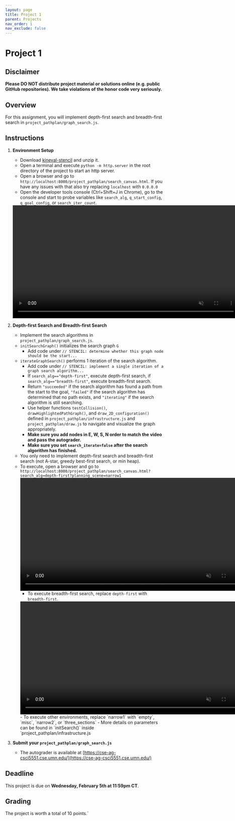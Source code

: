 ```yaml
---
layout: page
title: Project 1
parent: Projects
nav_order: 1
nav_exclude: false
---
```

 
# Project 1

## Disclaimer

<b> Please DO NOT distribute project material or solutions online (e.g. public GitHub repositories). We take violations of the honor code very seriously. </b>

## Overview
For this assignment, you will implement depth-first search and breadth-first search in `project_pathplan/graph_search.js`.

## Instructions

1. <b>Environment Setup</b>
    - Download [kineval-stencil](/CSCI5551-Spr25/assets/projects/kineval.zip) and unzip it.
    - Open a terminal and execute `python -m http.server` in the root directory of the project to start an http server.
    - Open a browser and go to `http://localhost:8000/project_pathplan/search_canvas.html`. If you have any issues with that also try replacing `localhost` with `0.0.0.0`
    - Open the developer tools console (Ctrl+Shift+J in Chrome), go to the console and start to probe variables like `search_alg`, `q_start_config`, `q_goal_config`, or `search_iter_count`.

    <video width="720" muted controls>
        <source src="/CSCI5551-Spr25/assets/projects/P1/environment.mp4" type="video/mp4">
    </video>

2. <b>Depth-first Search and Breadth-first Search</b>

    - Implement the search algorithms in `project_pathplan/graph_search.js`.
    - `initSearchGraph()` initializes the search graph `G`
        - Add code under `// STENCIL: determine whether this graph node should be the start...`
    - `iterateGraphSearch()` performs 1 iteration of the search algorithm.
        - Add code under `// STENCIL: implement a single iteration of a graph search algorithm...`
        - If `search_alg=="depth-first"`, execute depth-first search, if `search_alg=="breadth-first"`, execute breadth-first search.
        - Return `"succeeded"` if the search algorithm has found a path from the start to the goal, `"failed"` if the search algorithm has determined that no path exists, and `"iterating"` if the search algorithm is still searching.
        - Use helper functions `testCollision()`, `drawHighlightedPathGraph()`, and `draw_2D_configuration()` defined in `project_pathplan/infrastructure.js`  and `project_pathplan/draw.js` to navigate and visualize the graph appropriately.
        - <b>Make sure you add nodes in E, W, S, N order to match the video and pass the autograder.</b>
        - <b>Make sure you set `search_iterate=false` after the search algorithm has finished.</b>
    - You only need to implement depth-first search and breadth-first search (not A-star, greedy best-first search, or min heap).
    - To execute, open a browser and go to `http://localhost:8000/project_pathplan/search_canvas.html?search_alg=depth-first?planning_scene=narrow1`
        <video width="720" muted controls>
            <source src="/CSCI5551-Spr25/assets/projects/P1/depth-first.mp4" type="video/mp4">
        </video>
        - To execute breadth-first search, replace `depth-first` with `breadth-first`.
        <video width="720" muted controls>
            <source src="/CSCI5551-Spr25/assets/projects/P1/breadth-first.mp4" type="video/mp4">
        </video>
        - To execute other environments, replace `narrow1` with `empty`, `misc`, `narrow2`, or `three_sections`
        - More details on parameters can be found in `initSearch()` inside `project_pathplan/infrastructure.js

3. <b>Submit your `project_pathplan/graph_search.js`</b>
    - The autograder is available at [https://cse-ag-csci5551.cse.umn.edu/](https://cse-ag-csci5551.cse.umn.edu/)

## Deadline

This project is due on <b>Wednesday, February 5th at 11:59pm CT</b>.

## Grading

The project is worth a total of 10 points.`